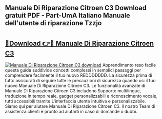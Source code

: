 ## Manuale Di Riparazione Citroen C3 Download gratuit PDF - Part-UmA Italiano Manuale dell'utente di riparazione Tzzjo

# <h2><a href="http://dffk0f.blite.top/?on=Manuale+Di+Riparazione+Citroen+C3">🔗Download 👉🔴 Manuale Di Riparazione Citroen C3</a></h2>

[![Manuale Di Riparazione Citroen C3 download](https://i.imgur.com/lujVjoI.png)](http://dffk0f.blite.top/?on=Manuale+Di+Riparazione+Citroen+C3)
Apprendimento reso facile questa guida suddivide concetti complessi in semplici passaggi per comprendere facilmente il tuo nuovo REDDDDDDD. La sicurezza prima di tutto assicurati di seguire tutte le precauzioni di sicurezza quando usi il tuo nuovo Manuale Di Riparazione Citroen C3. Le funzionalità avanzate di Manuale Di Riparazione Citroen C3 includono Supporto multilingue, traduzione in tempo reale, gadget personalizzabili e riconoscimento vocale, tutti accessibili tramite L'interfaccia utente intuitiva e personalizzabile. Siamo qui per aiutare Manuale Di Riparazione Citroen C3. Il nostro Team di assistenza clienti è pronto ad aiutarti in caso di domande o dubbi.
